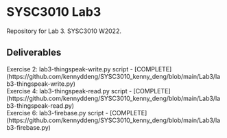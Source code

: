 <h1>SYSC3010 Lab3</h1>
<p>
Repository for Lab 3. SYSC3010 W2022.
</p>

<h2>Deliverables</h2>
<p>
Exercise 2: lab3-thingspeak-write.py script - [COMPLETE](https://github.com/kennyddeng/SYSC3010_kenny_deng/blob/main/Lab3/lab3-thingspeak-write.py) <br>
Exercise 4: lab3-thingspeak-read.py script - [COMPLETE](https://github.com/kennyddeng/SYSC3010_kenny_deng/blob/main/Lab3/lab3-thingspeak-read.py) <br>
Exercise 6: lab3-firebase.py script - [COMPLETE](https://github.com/kennyddeng/SYSC3010_kenny_deng/blob/main/Lab3/lab3-firebase.py) <br>
</p>

